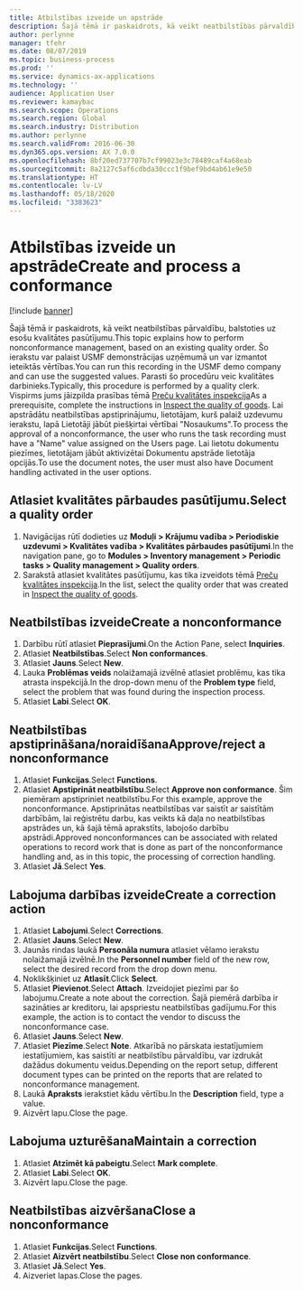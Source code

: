 ```yaml
---
title: Atbilstības izveide un apstrāde
description: Šajā tēmā ir paskaidrots, kā veikt neatbilstības pārvaldību, balstoties uz esošu kvalitātes pasūtījumu.
author: perlynne
manager: tfehr
ms.date: 08/07/2019
ms.topic: business-process
ms.prod: ''
ms.service: dynamics-ax-applications
ms.technology: ''
audience: Application User
ms.reviewer: kamaybac
ms.search.scope: Operations
ms.search.region: Global
ms.search.industry: Distribution
ms.author: perlynne
ms.search.validFrom: 2016-06-30
ms.dyn365.ops.version: AX 7.0.0
ms.openlocfilehash: 8bf20ed737707b7cf99023e3c78489caf4a68eab
ms.sourcegitcommit: 8a2127c5af6cdbda30ccc1f9bef9bd4ab61e9e50
ms.translationtype: HT
ms.contentlocale: lv-LV
ms.lasthandoff: 05/18/2020
ms.locfileid: "3383623"
---
```

# <a name="create-and-process-a-conformance"></a><span data-ttu-id="42394-103">Atbilstības izveide un apstrāde</span><span class="sxs-lookup"><span data-stu-id="42394-103">Create and process a conformance</span></span>

[!include [banner](../../includes/banner.md)]

<span data-ttu-id="42394-104">Šajā tēmā ir paskaidrots, kā veikt neatbilstības pārvaldību, balstoties uz esošu kvalitātes pasūtījumu.</span><span class="sxs-lookup"><span data-stu-id="42394-104">This topic explains how to perform nonconformance management, based on an existing quality order.</span></span> <span data-ttu-id="42394-105">Šo ierakstu var palaist USMF demonstrācijas uzņēmumā un var izmantot ieteiktās vērtības.</span><span class="sxs-lookup"><span data-stu-id="42394-105">You can run this recording in the USMF demo company and can use the suggested values.</span></span> <span data-ttu-id="42394-106">Parasti šo procedūru veic kvalitātes darbinieks.</span><span class="sxs-lookup"><span data-stu-id="42394-106">Typically, this procedure is performed by a quality clerk.</span></span>  <span data-ttu-id="42394-107">Vispirms jums jāizpilda prasības tēmā [Preču kvalitātes inspekcija](https://github.com/MicrosoftDocs/Dynamics-365-Operations/blob/master/articles/supply-chain/inventory/tasks/inspect-quality-goods.md)</span><span class="sxs-lookup"><span data-stu-id="42394-107">As a prerequisite, complete the instructions in [Inspect the quality of goods](https://github.com/MicrosoftDocs/Dynamics-365-Operations/blob/master/articles/supply-chain/inventory/tasks/inspect-quality-goods.md).</span></span> <span data-ttu-id="42394-108">Lai apstrādātu neatbilstības apstiprinājumu, lietotājam, kurš palaiž uzdevumu ierakstu, lapā Lietotāji jābūt piešķirtai vērtībai "Nosaukums".</span><span class="sxs-lookup"><span data-stu-id="42394-108">To process the approval of a nonconformance, the user who runs the task recording must have a "Name" value assigned on the Users page.</span></span> <span data-ttu-id="42394-109">Lai lietotu dokumentu piezīmes, lietotājam jābūt aktivizētai Dokumentu apstrāde lietotāja opcijās.</span><span class="sxs-lookup"><span data-stu-id="42394-109">To use the document notes, the user must also have Document handling activated in the user options.</span></span>


## <a name="select-a-quality-order"></a><span data-ttu-id="42394-110">Atlasiet kvalitātes pārbaudes pasūtījumu.</span><span class="sxs-lookup"><span data-stu-id="42394-110">Select a quality order</span></span>
1. <span data-ttu-id="42394-111">Navigācijas rūtī dodieties uz **Moduļi > Krājumu vadība > Periodiskie uzdevumi > Kvalitātes vadība > Kvalitātes pārbaudes pasūtījumi**.</span><span class="sxs-lookup"><span data-stu-id="42394-111">In the navigation pane, go to **Modules > Inventory management > Periodic tasks > Quality management > Quality orders**.</span></span>
2. <span data-ttu-id="42394-112">Sarakstā atlasiet kvalitātes pasūtījumu, kas tika izveidots tēmā [Preču kvalitātes inspekcija](https://github.com/MicrosoftDocs/Dynamics-365-Operations/blob/master/articles/supply-chain/inventory/tasks/inspect-quality-goods.md).</span><span class="sxs-lookup"><span data-stu-id="42394-112">In the list, select the quality order that was created in [Inspect the quality of goods](https://github.com/MicrosoftDocs/Dynamics-365-Operations/blob/master/articles/supply-chain/inventory/tasks/inspect-quality-goods.md).</span></span>  

## <a name="create-a-nonconformance"></a><span data-ttu-id="42394-113">Neatbilstības izveide</span><span class="sxs-lookup"><span data-stu-id="42394-113">Create a nonconformance</span></span>
1. <span data-ttu-id="42394-114">Darbību rūtī atlasiet **Pieprasījumi**.</span><span class="sxs-lookup"><span data-stu-id="42394-114">On the Action Pane, select **Inquiries**.</span></span>
2. <span data-ttu-id="42394-115">Atlasiet **Neatbilstības**.</span><span class="sxs-lookup"><span data-stu-id="42394-115">Select **Non conformances**.</span></span>
3. <span data-ttu-id="42394-116">Atlasiet **Jauns**.</span><span class="sxs-lookup"><span data-stu-id="42394-116">Select **New**.</span></span>
4. <span data-ttu-id="42394-117">Lauka **Problēmas veids** nolaižamajā izvēlnē atlasiet problēmu, kas tika atrasta inspekcijā.</span><span class="sxs-lookup"><span data-stu-id="42394-117">In the drop-down menu of the **Problem type** field, select the problem that was found during the inspection process.</span></span>  
5. <span data-ttu-id="42394-118">Atlasiet **Labi**.</span><span class="sxs-lookup"><span data-stu-id="42394-118">Select **OK**.</span></span>

## <a name="approvereject-a-nonconformance"></a><span data-ttu-id="42394-119">Neatbilstības apstiprināšana/noraidīšana</span><span class="sxs-lookup"><span data-stu-id="42394-119">Approve/reject a nonconformance</span></span>
1. <span data-ttu-id="42394-120">Atlasiet **Funkcijas**.</span><span class="sxs-lookup"><span data-stu-id="42394-120">Select **Functions**.</span></span>
2. <span data-ttu-id="42394-121">Atlasiet **Apstiprināt neatbilstību**.</span><span class="sxs-lookup"><span data-stu-id="42394-121">Select **Approve non conformance**.</span></span> <span data-ttu-id="42394-122">Šim piemēram apstipriniet neatbilstību.</span><span class="sxs-lookup"><span data-stu-id="42394-122">For this example, approve the nonconformance.</span></span> <span data-ttu-id="42394-123">Apstiprinātas neatbilstības var saistīt ar saistītām darbībām, lai reģistrētu darbu, kas veikts kā daļa no neatbilstības apstrādes un, kā šajā tēmā aprakstīts, labojošo darbību apstrādi.</span><span class="sxs-lookup"><span data-stu-id="42394-123">Approved nonconformances can be associated with related operations to record work that is done as part of the nonconformance handling and, as in this topic, the processing of correction handling.</span></span>  
3. <span data-ttu-id="42394-124">Atlasiet **Jā**.</span><span class="sxs-lookup"><span data-stu-id="42394-124">Select **Yes**.</span></span>

## <a name="create-a-correction-action"></a><span data-ttu-id="42394-125">Labojuma darbības izveide</span><span class="sxs-lookup"><span data-stu-id="42394-125">Create a correction action</span></span>
1. <span data-ttu-id="42394-126">Atlasiet **Labojumi**.</span><span class="sxs-lookup"><span data-stu-id="42394-126">Select **Corrections**.</span></span>
2. <span data-ttu-id="42394-127">Atlasiet **Jauns**.</span><span class="sxs-lookup"><span data-stu-id="42394-127">Select **New**.</span></span>
3. <span data-ttu-id="42394-128">Jaunās rindas laukā **Personāla numura** atlasiet vēlamo ierakstu nolaižamajā izvēlnē.</span><span class="sxs-lookup"><span data-stu-id="42394-128">In the **Personnel number** field of the new row, select the desired record from the drop down menu.</span></span>
4. <span data-ttu-id="42394-129">Noklikšķiniet uz **Atlasīt**.</span><span class="sxs-lookup"><span data-stu-id="42394-129">Click **Select**.</span></span>
5. <span data-ttu-id="42394-130">Atlasiet **Pievienot**.</span><span class="sxs-lookup"><span data-stu-id="42394-130">Select **Attach**.</span></span> <span data-ttu-id="42394-131">Izveidojiet piezīmi par šo labojumu.</span><span class="sxs-lookup"><span data-stu-id="42394-131">Create a note about the correction.</span></span> <span data-ttu-id="42394-132">Šajā piemērā darbība ir sazināties ar kreditoru, lai apspriestu neatbilstības gadījumu.</span><span class="sxs-lookup"><span data-stu-id="42394-132">For this example, the action is to contact the vendor to discuss the nonconformance case.</span></span>  
6. <span data-ttu-id="42394-133">Atlasiet **Jauns**.</span><span class="sxs-lookup"><span data-stu-id="42394-133">Select **New**.</span></span>
7. <span data-ttu-id="42394-134">Atlasiet **Piezīme**.</span><span class="sxs-lookup"><span data-stu-id="42394-134">Select **Note**.</span></span> <span data-ttu-id="42394-135">Atkarībā no pārskata iestatījumiem iestatījumiem, kas saistīti ar neatbilstību pārvaldību, var izdrukāt dažādus dokumentu veidus.</span><span class="sxs-lookup"><span data-stu-id="42394-135">Depending on the report setup, different document types can be printed on the reports that are related to nonconformance management.</span></span>  
8. <span data-ttu-id="42394-136">Laukā **Apraksts** ierakstiet kādu vērtību.</span><span class="sxs-lookup"><span data-stu-id="42394-136">In the **Description** field, type a value.</span></span>
9. <span data-ttu-id="42394-137">Aizvērt lapu.</span><span class="sxs-lookup"><span data-stu-id="42394-137">Close the page.</span></span>

## <a name="maintain-a-correction"></a><span data-ttu-id="42394-138">Labojuma uzturēšana</span><span class="sxs-lookup"><span data-stu-id="42394-138">Maintain a correction</span></span>
1. <span data-ttu-id="42394-139">Atlasiet **Atzīmēt kā pabeigtu**.</span><span class="sxs-lookup"><span data-stu-id="42394-139">Select **Mark complete**.</span></span>
2. <span data-ttu-id="42394-140">Atlasiet **Labi**.</span><span class="sxs-lookup"><span data-stu-id="42394-140">Select **OK**.</span></span>
3. <span data-ttu-id="42394-141">Aizvērt lapu.</span><span class="sxs-lookup"><span data-stu-id="42394-141">Close the page.</span></span>

## <a name="close-a-nonconformance"></a><span data-ttu-id="42394-142">Neatbilstības aizvēršana</span><span class="sxs-lookup"><span data-stu-id="42394-142">Close a nonconformance</span></span>
1. <span data-ttu-id="42394-143">Atlasiet **Funkcijas**.</span><span class="sxs-lookup"><span data-stu-id="42394-143">Select **Functions**.</span></span>
2. <span data-ttu-id="42394-144">Atlasiet **Aizvērt neatbilstību**.</span><span class="sxs-lookup"><span data-stu-id="42394-144">Select **Close non conformance**.</span></span>
3. <span data-ttu-id="42394-145">Atlasiet **Jā**.</span><span class="sxs-lookup"><span data-stu-id="42394-145">Select **Yes**.</span></span>
4. <span data-ttu-id="42394-146">Aizveriet lapas.</span><span class="sxs-lookup"><span data-stu-id="42394-146">Close the pages.</span></span>
